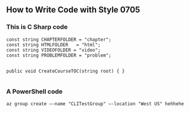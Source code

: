 <h2>How to Write Code with Style 0705</h2>
<h3>This is C Sharp code</h3>
<pre><code class="language-csharp">const string CHAPTERFOLDER = &quot;chapter&quot;;
const string HTMLFOLDER   = &quot;html&quot;;
const string VIDEOFOLDER = &quot;video&quot;;
const string PROBLEMFOLDER = &quot;problem&quot;;

public void CreateCourseTOC(string root)
{
}
</code></pre>
<h3>A PowerShell code</h3>
<pre><code class="language-powershell">az group create –-name &quot;CLITestGroup&quot; –-location &quot;West US&quot; hehhehe
</code></pre>
